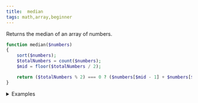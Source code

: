 ```yaml
---
title:  median
tags: math,array,beginner
---
```

Returns the median of an array of numbers.

```php
function median($numbers)
{
    sort($numbers);
    $totalNumbers = count($numbers);
    $mid = floor($totalNumbers / 2);

    return ($totalNumbers % 2) === 0 ? ($numbers[$mid - 1] + $numbers[$mid]) / 2 : $numbers[$mid];
}
```

<details>
<summary>Examples</summary>

```php
median([1, 3, 3, 6, 7, 8, 9]); // 6
median([1, 2, 3, 6, 7, 9]); // 4.5
```

</details>
